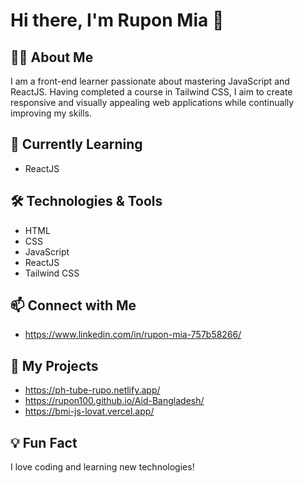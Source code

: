 # Hi there, I'm Rupon Mia 👋

## 👩‍💻 About Me
I am a front-end learner passionate about mastering JavaScript and ReactJS. Having completed a course in Tailwind CSS, I aim to create responsive and visually appealing web applications while continually improving my skills.

## 🌱 Currently Learning
- ReactJS

## 🛠️ Technologies & Tools
- HTML
- CSS
- JavaScript
- ReactJS
- Tailwind CSS

## 📫 Connect with Me
- https://www.linkedin.com/in/rupon-mia-757b58266/

## 📂 My Projects
- https://ph-tube-rupo.netlify.app/
- https://rupon100.github.io/Aid-Bangladesh/
- https://bmi-js-lovat.vercel.app/

## 💡 Fun Fact
I love coding and learning new technologies!
